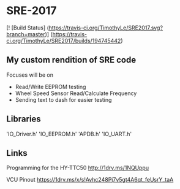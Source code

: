 # SRE-2017

[! [Build Status] (https://travis-ci.org/TimothyLe/SRE2017.svg?branch=master)] (https://travis-ci.org/TimothyLe/SRE2017/builds/194745442)

## My custom rendition of SRE code
Focuses will be on
* Read/Write EEPROM testing
* Wheel Speed Sensor Read/Calculate Frequency
* Sending text to dash for easier testing

## Libraries
'IO_Driver.h'
'IO_EEPROM.h'
'APDB.h'
'IO_UART.h'

## Links
Programming for the HY-TTC50
http://1drv.ms/1NQUppu

VCU Pinout
https://1drv.ms/x/s!Avhc248Pj7v5gt4A6qt_feUsrY_taA

